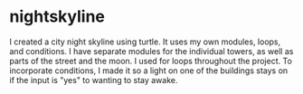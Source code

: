 # nightskyline
I created a city night skyline using turtle. It uses my own modules, loops, and conditions.
  I have separate modules for the individual towers, as well as parts of the street and the moon. I used for loops throughout the project. To incorporate conditions, I made it so a light on one of the buildings stays on if the input is "yes" to wanting to stay awake.
